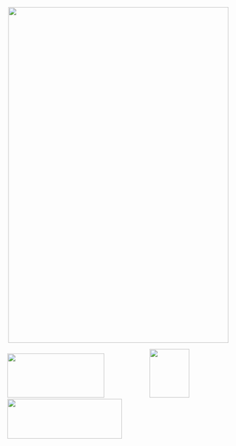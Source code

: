 <p align="center">
<img src="https://file.garden/Zt3AK4Hu3nEBt7QD/blur_edgesqvhqx.png" alt=""
  width="500" 
  height="760">

<a href="https://rentry.co/goshitsu"><img src="https://file.garden/Zt3AK4Hu3nEBt7QD/rentry.png" alt=""
  width="220" 
  height="100"></a>⠀⠀⠀⠀⠀⠀⠀⠀⠀⠀<a href="https://angels.atabook.org/"><img src="https://file.garden/Zt3AK4Hu3nEBt7QD/ata.png" alt=""
  width="90" 
  height="110"></a> ⠀⠀⠀⠀⠀⠀⠀⠀<a href="https://rentry.co/hanguk"><img src="https://file.garden/Zt3AK4Hu3nEBt7QD/directory.png" alt=""
  width="260" 
  height="90"></a>
  </p>

